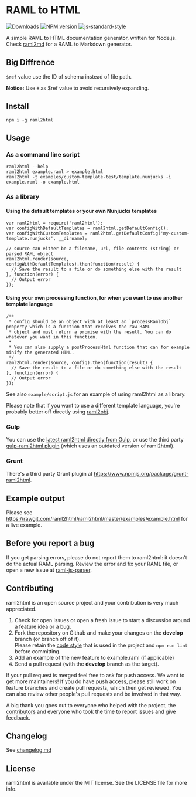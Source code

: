# RAML to HTML

[![Downloads](https://img.shields.io/npm/dm/raml2html.svg)](https://www.npmjs.com/package/raml2html)
[![NPM version](http://img.shields.io/npm/v/raml2html.svg)](https://www.npmjs.org/package/raml2html)
[![js-standard-style](https://img.shields.io/badge/code%20style-airbnb-blue.svg?style=flat)](https://github.com/airbnb/javascript)

A simple RAML to HTML documentation generator, written for Node.js.
Check [raml2md](https://github.com/raml2html/raml2md) for a RAML to Markdown generator.

## Big Diffrence

`$ref` value use the ID of schema instead of file path.

**Notice:** Use `#` as $ref value to avoid recursively expanding.

## Install
```
npm i -g raml2html
```


## Usage

### As a command line script
```
raml2html --help
raml2html example.raml > example.html
raml2html -t examples/custom-template-test/template.nunjucks -i example.raml -o example.html
```

### As a library

#### Using the default templates or your own Nunjucks templates
```
var raml2html = require('raml2html');
var configWithDefaultTemplates = raml2html.getDefaultConfig();
var configWithCustomTemplates = raml2html.getDefaultConfig('my-custom-template.nunjucks', __dirname);

// source can either be a filename, url, file contents (string) or parsed RAML object
raml2html.render(source, configWithDefaultTemplates).then(function(result) {
  // Save the result to a file or do something else with the result
}, function(error) {
  // Output error
});
```

#### Using your own processing function, for when you want to use another template language
```
/**
 * config should be an object with at least an `processRamlObj` property which is a function that receives the raw RAML 
 * object and must return a promise with the result. You can do whatever you want in this function.
 *
 * You can also supply a postProcessHtml function that can for example minify the generated HTML.
 */
raml2html.render(source, config).then(function(result) {
  // Save the result to a file or do something else with the result
}, function(error) {
  // Output error
});
```

See also `example/script.js` for an example of using raml2html as a library.

Please note that if you want to use a different template language, you're probably better off directly using
[raml2obj](https://github.com/raml2html/raml2obj).

### Gulp
You can use the [latest raml2html directly from Gulp](https://gist.github.com/iki/784ddd5ab33c1e1b726b), or use the third party 
[gulp-raml2html plugin](https://www.npmjs.org/package/gulp-raml2html) (which uses an outdated version of raml2html).
 
### Grunt
There's a third party Grunt plugin at https://www.npmjs.org/package/grunt-raml2html.


## Example output
Please see https://rawgit.com/raml2html/raml2html/master/examples/example.html for a live example.


## Before you report a bug
If you get parsing errors, please do not report them to raml2html: it doesn't do the actual RAML parsing.
Review the error and fix your RAML file, or open a new issue at [raml-js-parser](https://github.com/raml-org/raml-js-parser).


## Contributing
raml2html is an open source project and your contribution is very much appreciated.

1. Check for open issues or open a fresh issue to start a discussion around a feature idea or a bug.
2. Fork the repository on Github and make your changes on the **develop** branch (or branch off of it).  
   Please retain the [code style](https://github.com/airbnb/javascript) that is used in the project and `npm run lint` before committing. 
3. Add an example of the new feature to example.raml (if applicable)
4. Send a pull request (with the **develop** branch as the target).

If your pull request is merged feel free to ask for push access. We want to get more maintainers! If you do
have push access, please still work on feature branches and create pull requests, which then get reviewed.
You can also review other people's pull requests and be involved in that way.

A big thank you goes out to everyone who helped with the project, the [contributors](https://github.com/raml2html/raml2html/graphs/contributors)
and everyone who took the time to report issues and give feedback.


## Changelog
See [changelog.md](https://github.com/raml2html/raml2html/blob/master/changelog.md)


## License
raml2html is available under the MIT license. See the LICENSE file for more info.

